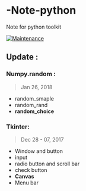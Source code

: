 # -Note-python
Note for python toolkit

[![Maintenance](https://img.shields.io/badge/Maintained%3F-yes-green.svg)](https://GitHub.com/Naereen/StrapDown.js/graphs/commit-activity)

## Update :

### Numpy.random :

> Jan 26, 2018

- random_smaple
- random_rand
- **random_choice**

### Tkinter: 

> Dec 28 - 07, 2017

- Window and button
- input
- radio button and scroll bar
- check button
- **Canvas**
- Menu bar
